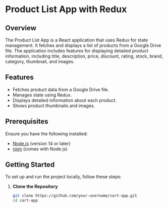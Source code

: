 # Product List App with Redux

## Overview

The Product List App is a React application that uses Redux for state management. It fetches and displays a list of products from a Google Drive file. The application includes features for displaying detailed product information, including title, description, price, discount, rating, stock, brand, category, thumbnail, and images.

## Features

- Fetches product data from a Google Drive file.
- Manages state using Redux.
- Displays detailed information about each product.
- Shows product thumbnails and images.

## Prerequisites

Ensure you have the following installed:

- [Node.js](https://nodejs.org/) (version 14 or later)
- [npm](https://www.npmjs.com/) (comes with Node.js)

## Getting Started

To set up and run the project locally, follow these steps:

1. **Clone the Repository**

   ```bash
   git clone https://github.com/your-username/cart-app.git
   cd cart-app
